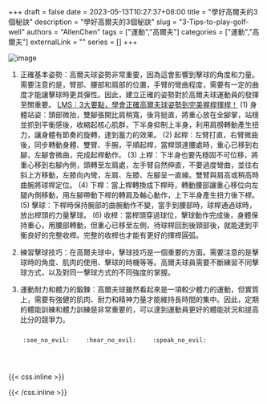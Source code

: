 +++ 
draft = false
date = 2023-05-13T10:27:37+08:00
title = "學好高爾夫的3個秘訣"
description = "學好高爾夫的3個秘訣"
slug = "3-Tips-to-play-golf-well"
authors = "AllenChen"
tags = ["運動","高爾夫"]
categories = ["運動","高爾夫"]
externalLink = ""
series = []
+++

![image](/images/post/A-rabbit-with-big-blue-eyes-playing-golf-with-Van-Gogh-style.jpeg)

1. 正確基本姿勢：高爾夫球姿勢非常重要，因為這會影響到擊球的角度和力量。需要注意的是，臂部、腰部和肩部的位置，手臂的彎曲程度，需要有一定的曲度才能讓擊球時更具彈性。因此，建立正確的姿勢對於高爾夫球運動員的發揮至關重要。
[LMS｜3大要點，學會正確高爾夫球姿勢到完美握桿揮桿！](https://bit.ly/3MmQTYD)
(1) 身體站姿：頭部微抬，雙腳張開比肩稍寬，後背挺直，將重心放在全腳掌，站穩並抓到平衡感後，收縮起核心肌群，下半身抑制上半身，利用肩膀轉動產生扭力，讓身體有節奏的旋轉，達到蓄力的效果。
(2) 起桿：左臂打直，右臂微曲後，同步轉動身體、雙臂、手腕，平順起桿，當桿頭達腰處時，重心已移到右腳，左腳會微曲，完成起桿動作。
(3) 上桿：下半身也要先穩固不可位移，將重心移到右腳內側，頭轉至左肩處，左手臂自然伸直，不要過度彎曲，並往右斜上方移動，左膝向內彎，左肩、左膝、左腳呈一直線。雙臂與肩高或稍高時曲腕將球桿定位。
(4) 下桿：當上桿轉換成下桿時，轉動腰部讓重心移位向左腿內側移動，用左腳帶動下桿的轉肩及軸心動作，上下半身產生扭力後下桿。
(5) 擊球：下桿時保持腕部的曲腕動作不變，當手到腰部時，球桿通過球時，放出桿頭的力量擊球。
(6) 收桿：當桿頭穿過球位，擊球動作完成後，身體保持重心，用腰部轉動，但重心已移至左側，待球桿回到後頸部後，就能達到平衡良好的完整收桿。完整的收桿也才能有更好的揮桿圓弧。

2. 練習擊球技巧：在高爾夫球中，擊球技巧是一個重要的方面。需要注意的是擊球時的角度、肌肉的使用、擊球的時機等等。高爾夫球員需要不斷練習不同擊球方式，以及對同一擊球方式的不同強度的掌握。

3. 運動耐力和體力的鍛鍊：高爾夫球雖然看起來是一項較少體力的運動，但實質上，需要有強健的肌肉、耐力和精神力量才能維持長時間的集中。因此，定期的體能訓練和體力訓練是非常重要的，可以達到運動員更好的體能狀況和提高比分的競爭力。


<p><span class="nowrap"><span class="emojify">🙈</span> <code>:see_no_evil:</code></span>  <span class="nowrap"><span class="emojify">🙉</span> <code>:hear_no_evil:</code></span>  <span class="nowrap"><span class="emojify">🙊</span> <code>:speak_no_evil:</code></span></p>
<br>
    

{{< css.inline >}}
<style>
.emojify {
	font-family: Apple Color Emoji, Segoe UI Emoji, NotoColorEmoji, Segoe UI Symbol, Android Emoji, EmojiSymbols;
	font-size: 2rem;
	vertical-align: middle;
}
@media screen and (max-width:650px) {
  .nowrap {
    display: block;
    margin: 25px 0;
  }
}
</style>
{{< /css.inline >}}
